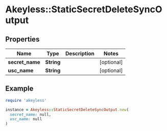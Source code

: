 # Akeyless::StaticSecretDeleteSyncOutput

## Properties

| Name | Type | Description | Notes |
| ---- | ---- | ----------- | ----- |
| **secret_name** | **String** |  | [optional] |
| **usc_name** | **String** |  | [optional] |

## Example

```ruby
require 'akeyless'

instance = Akeyless::StaticSecretDeleteSyncOutput.new(
  secret_name: null,
  usc_name: null
)
```

